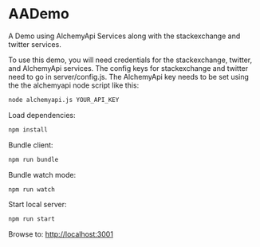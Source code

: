 # AADemo
A Demo using AlchemyApi Services along with the stackexchange and twitter services.

To use this demo, you will need credentials for the stackexchange, twitter, and AlchemyApi services. The config keys for stackexchange and twitter need to go in server/config.js. The AlchemyApi key needs to be set using the the alchemyapi node script like this:
``` sh
node alchemyapi.js YOUR_API_KEY

```

Load dependencies:

``` sh
npm install

```

Bundle client:

``` sh
npm run bundle

```
Bundle watch mode:

``` sh
npm run watch

```


Start local server:

``` sh
npm run start

```

Browse to: [http://localhost:3001](http://localhost:3001)



